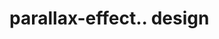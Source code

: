 # parallax-effect.. design                                                                                                                                                                                                                                                                                                                                                                                
                                     

